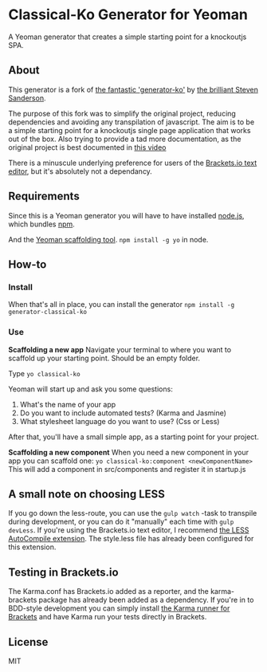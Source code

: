 # Classical-Ko Generator for Yeoman

A Yeoman generator that creates a simple starting point for a knockoutjs SPA.


## About

This generator is a fork of [the fantastic 'generator-ko'](https://github.com/SteveSanderson/generator-ko) by [the brilliant Steven Sanderson](https://github.com/SteveSanderson).

The purpose of this fork was to simplify the original project, reducing dependencies and avoiding any transpilation of javascript. The aim is to be a simple starting point for a knockoutjs single page application that works out of the box. Also trying to provide a tad more documentation, as the original project is best documented in [this video](https://www.youtube.com/watch?v=I1USsIW8aWE)

There is a minuscule underlying preference for users of the [Brackets.io text editor](http://brackets.io/), but it's absolutely not a dependancy.

## Requirements

Since this is a Yeoman generator you will have to have installed [node.js](https://nodejs.org/en/), which bundles [npm](https://www.npmjs.com/).

And the [Yeoman scaffolding tool](http://yeoman.io/). `npm install -g yo` in node.

## How-to

### Install

When that's all in place, you can install the generator `npm install -g generator-classical-ko`

### Use

**Scaffolding a new app**
Navigate your terminal to where you want to scaffold up your starting point. Should be an empty folder.

Type `yo classical-ko`

Yeoman will start up and ask you some questions:
1. What's the name of your app
2. Do you want to include automated tests? (Karma and Jasmine)
3. What stylesheet language do you want to use? (Css or Less)

After that, you'll have a small simple app, as a starting point for your project.

**Scaffolding a new component**
When you need a new component in your app you can scaffold one:
`yo classical-ko:component <newComponentName>`
This will add a component in src/components and register it in startup.js

## A small note on choosing LESS
If you go down the less-route, you can use the `gulp watch` -task to transpile during development, or you can do it "manually" each time with `gulp devLess`.
If you're using the Brackets.io text editor, I recommend [the LESS AutoCompile extension](https://github.com/jdiehl/brackets-less-autocompile). The style.less file has already been configured for this extension.

## Testing in Brackets.io
The Karma.conf has Brackets.io added as a reporter, and the karma-brackets package has already been added as a dependency. If you're in to BDD-style development you can simply install [the Karma runner for Brackets](https://github.com/artoale/karma-brackets) and have Karma run your tests directly in Brackets. 

## License
MIT
